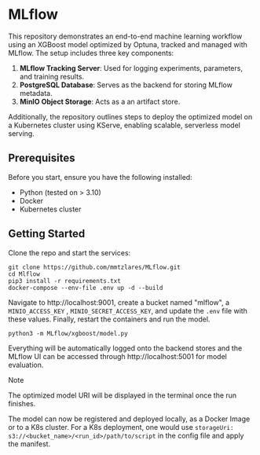 # MLflow
This repository demonstrates an end-to-end machine learning workflow using an XGBoost model optimized by Optuna, tracked and managed with MLflow. The setup includes three key components:
1. **MLflow Tracking Server**: Used for logging experiments, parameters, and training results.
2. **PostgreSQL Database**: Serves as the backend for storing MLflow metadata.
3. **MinIO Object Storage**: Acts as a an artifact store.

Additionally, the repository outlines steps to deploy the optimized model on a Kubernetes cluster using KServe, enabling scalable, serverless model serving. 

## Prerequisites
Before you start, ensure you have the following installed:
- Python (tested on > 3.10)
- Docker
- Kubernetes cluster

## Getting Started
Clone the repo and start the services:
```
git clone https://github.com/mmtzlares/MLflow.git
cd Mlflow
pip3 install -r requirements.txt
docker-compose --env-file .env up -d --build
```
Navigate to http://localhost:9001, create a bucket named "mlflow", a ```MINIO_ACCESS_KEY``` ,  ```MINIO_SECRET_ACCESS_KEY```, and update the ```.env``` file with these values. Finally, restart the containers and run the model.
```
python3 -m MLflow/xgboost/model.py
```
Everything will be automatically logged onto the backend stores and the MLflow UI can be accessed through http://localhost:5001 for model evaluation.
> [!NOTE]
> The optimized model URI will be displayed in the terminal once the run finishes.

The model can now be registered and deployed locally, as a Docker Image or to a K8s cluster. For a K8s deployment, one would use ```storageUri: s3://<bucket_name>/<run_id>/path/to/script``` in the config file and apply the manifest.  

